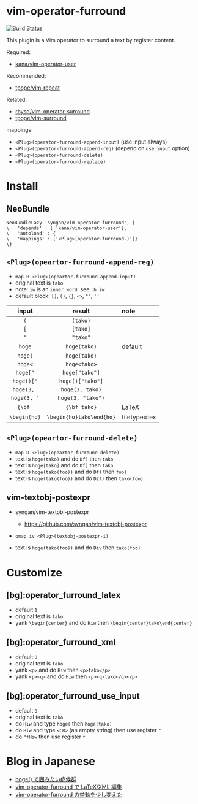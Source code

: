vim-operator-furround
=====================

[![Build Status](https://travis-ci.org/syngan/vim-operator-furround.svg?branch=master)](https://travis-ci.org/syngan/vim-operator-furround)

This plugin is a Vim operator to surround a text by register content.

Required:
- [kana/vim-operator-user](https://github.com/kana/vim-operator-user)

Recommended:
- [tpope/vim-repeat](https://github.com/tpope/vim-repeat)

Related:
- [rhysd/vim-operator-surround](https://github.com/rhysd/vim-operator-surround)
- [tpope/vim-surround](https://github.com/tpope/vim-surround)

mappings:
- `<Plug>(operator-furround-append-input)`	(use input always)
- `<Plug>(operator-furround-append-reg)`	(depend on `use_input` option)
- `<Plug>(operator-furround-delete)`
- `<Plug>(operator-furround-replace)`

# Install

## NeoBundle

```vim
NeoBundleLazy 'syngan/vim-operator-furround', {
\   'depends' : [ 'kana/vim-operator-user'],
\   'autoload' : {
\	'mappings' : ['<Plug>(operator-furround-)']}
\}
```

## `<Plug>(opeartor-furround-append-reg)`

- `map H <Plug>(opeartor-furround-append-input)`
- original text is `tako`
- note: `iw` is an `inner word`. see `:h iw`
- default block: `[]`, `()`, `{}`, `<>`, `""`, `''`

|   input      |   result                 |   note       |
|:------------:|:------------------------:|:-------------|
| `(`          |   `(tako)`               |              |
| `[`          |   `[tako]`               |              |
| `"`          |   `"tako"`               |              |
| `hoge`       | `hoge(tako)`             | default      |
| `hoge(`      | `hoge(tako)`             |              |
| `hoge<`      | `hoge<tako>`             |              |
| `hoge["`     | `hoge["tako"]`           |              |
| `hoge()["`   | `hoge()["tako"]`         |              |
| `hoge(3, `   | `hoge(3, tako)`          |              |
| `hoge(3, "`  | `hoge(3, "tako")`        |              |
| `{\bf `      | `{\bf tako}`             | LaTeX        |
| `\begin{ho}` | `\begin{ho}tako\end{ho}` | filetype=tex |


## `<Plug>(opeartor-furround-delete)`

- `map D <Plug>(opeartor-furround-delete)`
- text is `hoge(tako)` and do `Df)` then `tako`
- text is `hoge[tako]` and do `Df]` then `tako`
- text is `hoge(tako(foo))` and do `Df)` then `foo)`
- text is `hoge(tako(foo))` and do `D2f)` then `tako(foo)`

## vim-textobj-postexpr

- syngan/vim-textobj-postexpr
    - https://github.com/syngan/vim-textobj-postexpr

- `omap iv <Plug>(textobj-postexpr-i)`
- text is `hoge(tako(foo))` and do `Div` then `tako(foo)`

# Customize

## [bg]:operator_furround_latex

- default `1`
- original text is `tako`
- yank `\begin{center}` and do `Hiw` then `\begin{center}tako\end{center}`

## [bg]:operator_furround_xml

- default `0`
- original text is `tako`
- yank `<p>` and do `Hiw` then `<p>tako</p>`
- yank `<p><q>` and do `Hiw` then `<p><q>tako</q></p>`

## [bg]:operator_furround_use_input

- default `0`
- original text is `tako`
- do `Hiw` and type `hoge(` then `hoge(tako)`
- do `Hiw` and type `<CR>` (an empty string) then use register `"`
- do `"fHiw` then use register `f`

# Blog in Japanese

- [hoge() で囲みたい症候群](http://d.hatena.ne.jp/syngan/20140301/1393676442)
- [vim-operator-furround で LaTeX/XML 編集](http://d.hatena.ne.jp/syngan/20140304/1393876531)
- [vim-operator-furround の挙動を少し変えた](http://d.hatena.ne.jp/syngan/20140316/1394920671)
